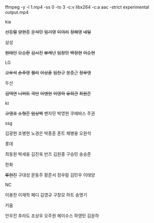 ffmpeg -y -i 1.mp4 -ss 0 -to 3 -c:v libx264 -c:a aac -strict experimental output.mp4

kia

~~선동렬~~
~~양현종~~
~~윤석민~~
~~임기영~~
~~이의리~~
~~정해영~~
~~네일~~

삼성

~~원태인~~
~~오승환~~
~~김시진~~
~~뷰캐넌~~
~~임창민~~
~~백정현~~
~~이승현~~

LG

~~고우석~~
~~손주영~~
~~켈리~~
~~이상훈~~
~~임찬규~~
~~봉중근~~
~~정우영~~

두산

~~김택연~~
~~니퍼트~~
~~곽빈~~
~~이병헌~~
~~이영하~~
~~유희관~~
~~최원준~~

kt 

~~고영표~~
~~소형준~~
~~엄상백~~
벤자민
박영현
쿠에바스
주권

ssg

김광현
조병현
노경은
박종훈
폰트
채병용
오원석

롯데

최동원
박세웅
김진욱
반즈
김원중
구승민
송승준

한화

~~류현진~~
구대성
문동주
황준서
정우람
김민우
이태양

NC

이용찬
이재학
페디
김영규
구창모
하트
송명기

키움

안우진
후라도
조상우
오주원
헤이수스
하영민
김윤하